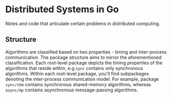 # Distributed Systems in Go

Notes and code that articulate certain problems in distributed computing.

## Structure

Algorithms are classified based on two properties - timing and inter-process communication. The package structure aims 
to mirror the aforementioned classification. Each root-level package depicts the timing properties of the algorithms that reside within, e.g `sync` contains only synchronous algorithms. Within each root-level package, you'll find subpackages denoting the inter-process communication model. For example, package `sync/shm`
contains synchronous shared-memory algorithms, whereas `async/mp` contains asynchronous message-passing algorithms. 
